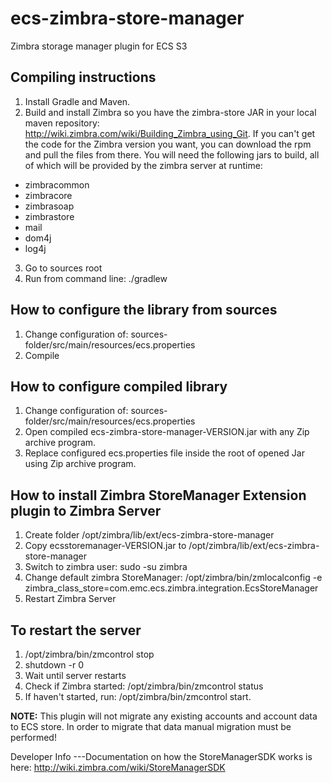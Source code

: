 ecs-zimbra-store-manager
===
Zimbra storage manager plugin for ECS S3

Compiling instructions
---
1. Install Gradle and Maven.
2. Build and install Zimbra so you have the zimbra-store JAR in your local maven repository: http://wiki.zimbra.com/wiki/Building_Zimbra_using_Git.
If you can't get the code for the Zimbra version you want, you can download the rpm and pull the files from there. You will need the following jars to build,
all of which will be provided by the zimbra server at runtime:
  - zimbracommon
  - zimbracore
  - zimbrasoap
  - zimbrastore
  - mail
  - dom4j
  - log4j
3. Go to sources root
4. Run from command line: ./gradlew

How to configure the library from sources
---
1. Change configuration of: sources-folder/src/main/resources/ecs.properties
2. Compile

How to configure compiled library
---
1. Change configuration of: sources-folder/src/main/resources/ecs.properties
2. Open compiled ecs-zimbra-store-manager-VERSION.jar with any Zip archive program.
3. Replace configured ecs.properties file inside the root of opened Jar using Zip archive program.

How to install Zimbra StoreManager Extension plugin to Zimbra Server
---
1. Create folder /opt/zimbra/lib/ext/ecs-zimbra-store-manager
2. Copy ecsstoremanager-VERSION.jar to /opt/zimbra/lib/ext/ecs-zimbra-store-manager
3. Switch to zimbra user: sudo -su zimbra
4. Change default zimbra StoreManager: /opt/zimbra/bin/zmlocalconfig -e zimbra_class_store=com.emc.ecs.zimbra.integration.EcsStoreManager
5. Restart Zimbra Server

To restart the server
---
1. /opt/zimbra/bin/zmcontrol stop
2. shutdown -r 0
3. Wait until server restarts
4. Check if Zimbra started: /opt/zimbra/bin/zmcontrol status 
5. If haven't started, run: /opt/zimbra/bin/zmcontrol start.

**NOTE:**
This plugin will not migrate any existing accounts and account data to ECS store. In order to migrate
that data manual migration must be performed!

Developer Info
---Documentation on how the StoreManagerSDK works is here: http://wiki.zimbra.com/wiki/StoreManagerSDK

